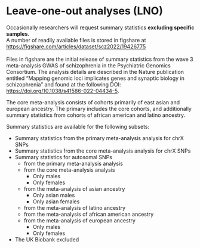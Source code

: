 # Leave-one-out analyses (LNO)
Occasionally researchers will request summary statistics **excluding specific samples**. <br>
A number of readily available files is stored in figshare at https://figshare.com/articles/dataset/scz2022/19426775 <br>
<br>
Files in figshare are the initial release of summary statistics from the wave 3 meta-analysis GWAS of
schizophrenia in the Psychiatric Genomics Consortium. The analysis details are
described in the Nature publication entitled “Mapping genomic loci implicates genes and
synaptic biology in schizophrenia” and found at the following DOI:
https://doi.org/10.1038/s41586-022-04434-5.

The core meta-analysis consists of cohorts primarily of east asian and
european ancestry. The primary includes the core cohorts, and additionally summary
statistics from cohorts of african american and latino ancestry.

Summary statistics are available for the following subsets:
- Summary statistics from the primary meta-analysis analysis for chrX SNPs
- Summary statistics from the core meta-analysis analysis for chrX SNPs
- Summary statistics for autosomal SNPs
  - from the primary meta-analysis analysis 
  - from the core meta-analysis analysis
    - Only males
    - Only females
  - from the meta-analysis of asian ancestry
    - Only asian males
    - Only asian females
  - from the meta-analysis of latino ancestry 
  - from the meta-analysis of african american ancestry
  - from the meta-analysis of european ancestry
    - Only males
    - Only females
- The UK Biobank excluded